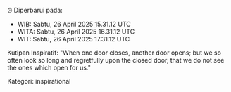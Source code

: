 ⏰ Diperbarui pada:
- WIB: Sabtu, 26 April 2025 15.31.12 UTC
- WITA: Sabtu, 26 April 2025 16.31.12 UTC
- WIT: Sabtu, 26 April 2025 17.31.12 UTC

Kutipan Inspiratif:
"When one door closes, another door opens; but we so often look so long and regretfully upon the closed door, that we do not see the ones which open for us."


Kategori: inspirational


